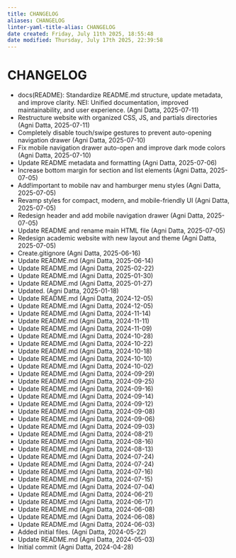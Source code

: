 ```yaml
---
title: CHANGELOG
aliases: CHANGELOG
linter-yaml-title-alias: CHANGELOG
date created: Friday, July 11th 2025, 18:55:48
date modified: Thursday, July 17th 2025, 22:39:58
---
```


# CHANGELOG

- docs(README): Standardize README.md structure, update metadata, and improve clarity. NEI: Unified documentation, improved maintainability, and user experience. (Agni Datta, 2025-07-11)
- Restructure website with organized CSS, JS, and partials directories (Agni Datta, 2025-07-11)
- Completely disable touch/swipe gestures to prevent auto-opening navigation drawer (Agni Datta, 2025-07-10)
- Fix mobile navigation drawer auto-open and improve dark mode colors (Agni Datta, 2025-07-10)
- Update README metadata and formatting (Agni Datta, 2025-07-06)
- Increase bottom margin for section and list elements (Agni Datta, 2025-07-05)
- Add!important to mobile nav and hamburger menu styles (Agni Datta, 2025-07-05)
- Revamp styles for compact, modern, and mobile-friendly UI (Agni Datta, 2025-07-05)
- Redesign header and add mobile navigation drawer (Agni Datta, 2025-07-05)
- Update README and rename main HTML file (Agni Datta, 2025-07-05)
- Redesign academic website with new layout and theme (Agni Datta, 2025-07-05)
- Create.gitignore (Agni Datta, 2025-06-16)
- Update README.md (Agni Datta, 2025-06-14)
- Update README.md (Agni Datta, 2025-02-22)
- Update README.md (Agni Datta, 2025-01-30)
- Update README.md (Agni Datta, 2025-01-27)
- Updated. (Agni Datta, 2025-01-18)
- Update README.md (Agni Datta, 2024-12-05)
- Update README.md (Agni Datta, 2024-12-05)
- Update README.md (Agni Datta, 2024-11-14)
- Update README.md (Agni Datta, 2024-11-11)
- Update README.md (Agni Datta, 2024-11-09)
- Update README.md (Agni Datta, 2024-10-28)
- Update README.md (Agni Datta, 2024-10-22)
- Update README.md (Agni Datta, 2024-10-18)
- Update README.md (Agni Datta, 2024-10-10)
- Update README.md (Agni Datta, 2024-10-02)
- Update README.md (Agni Datta, 2024-09-29)
- Update README.md (Agni Datta, 2024-09-25)
- Update README.md (Agni Datta, 2024-09-16)
- Update README.md (Agni Datta, 2024-09-14)
- Update README.md (Agni Datta, 2024-09-12)
- Update README.md (Agni Datta, 2024-09-08)
- Update README.md (Agni Datta, 2024-09-06)
- Update README.md (Agni Datta, 2024-09-03)
- Update README.md (Agni Datta, 2024-08-21)
- Update README.md (Agni Datta, 2024-08-16)
- Update README.md (Agni Datta, 2024-08-13)
- Update README.md (Agni Datta, 2024-07-24)
- Update README.md (Agni Datta, 2024-07-24)
- Update README.md (Agni Datta, 2024-07-16)
- Update README.md (Agni Datta, 2024-07-15)
- Update README.md (Agni Datta, 2024-07-04)
- Update README.md (Agni Datta, 2024-06-21)
- Update README.md (Agni Datta, 2024-06-17)
- Update README.md (Agni Datta, 2024-06-08)
- Update README.md (Agni Datta, 2024-06-08)
- Update README.md (Agni Datta, 2024-06-03)
- Added initial files. (Agni Datta, 2024-05-22)
- Update README.md (Agni Datta, 2024-05-03)
- Initial commit (Agni Datta, 2024-04-28)
